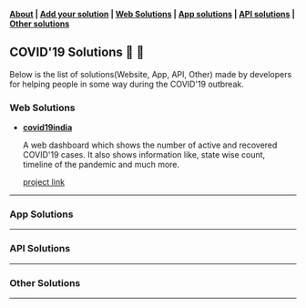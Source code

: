 **[About](about.md) | [Add your solution](add_your_solution.md) | [Web Solutions](#web-solutions) | [App solutions](#app-solutions) | [API solutions](#api-solutions) | [Other solutions](#other-solutions)**

## COVID'19 Solutions :wrench: :hammer:

Below is the list of solutions(Website, App, API, Other) made by developers for helping people in some way during the COVID'19 outbreak. 

### Web Solutions

+ **[covid19india](https://www.covid19india.org/)**
    
     A web dashboard which shows the number of active and recovered COVID'19 cases. 
     It also shows information like, state wise count, timeline of the pandemic and much more.
     
     [project link](https://github.com/covid19india/covid19india-react)
     
----
### App Solutions

----
### API Solutions

----
### Other Solutions

----
